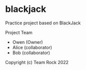 # blackjack
Practice project based on BlackJack

Project Team
* Owen (Owner)
* Alice (collaborator)
* Bob (collaborator)

Copyright (c) Team Rock 2022